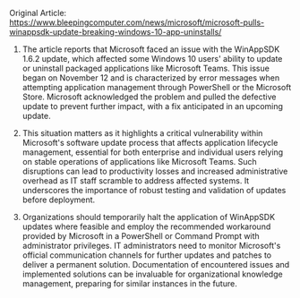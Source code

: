 Original Article: https://www.bleepingcomputer.com/news/microsoft/microsoft-pulls-winappsdk-update-breaking-windows-10-app-uninstalls/

1) The article reports that Microsoft faced an issue with the WinAppSDK 1.6.2 update, which affected some Windows 10 users' ability to update or uninstall packaged applications like Microsoft Teams. This issue began on November 12 and is characterized by error messages when attempting application management through PowerShell or the Microsoft Store. Microsoft acknowledged the problem and pulled the defective update to prevent further impact, with a fix anticipated in an upcoming update.

2) This situation matters as it highlights a critical vulnerability within Microsoft's software update process that affects application lifecycle management, essential for both enterprise and individual users relying on stable operations of applications like Microsoft Teams. Such disruptions can lead to productivity losses and increased administrative overhead as IT staff scramble to address affected systems. It underscores the importance of robust testing and validation of updates before deployment.

3) Organizations should temporarily halt the application of WinAppSDK updates where feasible and employ the recommended workaround provided by Microsoft in a PowerShell or Command Prompt with administrator privileges. IT administrators need to monitor Microsoft's official communication channels for further updates and patches to deliver a permanent solution. Documentation of encountered issues and implemented solutions can be invaluable for organizational knowledge management, preparing for similar instances in the future.